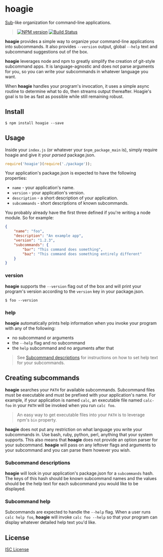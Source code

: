 # hoagie

[Sub][1]-like organization for command-line applications.

> [![NPM version][npm-badge]][npm]
> [![Build Status][travis-badge]][travis-ci]

**hoagie** provides a simple way to organize your command-line applications into subcommands. It also provides `--version` output, global `--help` text and subcommand suggestions out of the box.

**hoagie** leverages node and npm to greatly simplify the creation of git-style subcommand apps. It is language-agnostic and does not parse arguments for you, so you can write your subcommands in whatever language you want.

When **hoagie** handles your program's invocation, it uses a simple async routine to determine what to do, then streams output thereafter. Hoagie's goal is to be as fast as possible while still remaining robust.

## Install

`$ npm install hoagie --save`

## Usage

Inside your `index.js` (or whatever your `$npm_package_main` is), simply require hoagie and give it your *parsed* package.json.

``` js
require('hoagie')(require('./package'));
```

Your application's package.json is expected to have the following properties:

- `name` - your application's name.
- `version` - your application's version.
- `description` - a short description of your application.
- `subcommands` - short descriptions of known subcommands.

You probably already have the first three defined if you're writing a node module. So for example:

``` json
{
	"name": "foo",
	"description": "An example app",
	"version": "1.2.3",
	"subcommands": {
		"bar": "This command does something",
		"baz": "This command does something entirely different"
	}
}
```

### version

**hoagie** supports the `--version` flag out of the box and will print your program's version according to the `version` key in your package.json.

`$ foo --version`

### help

**hoagie** automatically prints help information when you invoke your program with any of the following:

- no subcommand or arguments
- the `--help` flag and no subcommand
- the `help` subcommand and no arguments after that

> See [Subcommand descriptions](#subcommand-descriptions) for instructions on how to set help text for your subcommands.

## Creating subcommands

**hoagie** searches your `PATH` for available subcommands. Subcommand files must be executable and must be prefixed with your application's name. For example, if your application is named `calc`, an executable file named `calc-foo` in your `PATH` will be invoked when you run `calc foo`.

> An easy way to get executable files into your `PATH` is to leverage npm's `bin` property.

**hoagie** does not put any restriction on what language you write your subcommands in. Use bash, ruby, python, perl, anything that your system supports. This also means that **hoagie** does not provide an option parser for your subcommand. **hoagie** will pass on any leftover flags and arguments to your subcommand and you can parse them however you wish.

### Subcommand descriptions

**hoagie** will look in your application's package.json for a `subcommands` hash. The keys of this hash should be known subcommand names and the values should be the help text for each subcommand you would like to be displayed.

### Subcommand help

Subcommands are expected to handle the `--help` flag. When a user runs `calc help foo`, **hoagie** will invoke `calc foo --help` so that your program can display whatever detailed help text you'd like.

## License

[ISC License][LICENSE]

[1]: https://github.com/basecamp/sub "basecamp/sub"
[npm]: http://badge.fury.io/js/hoagie
[npm-badge]: https://badge.fury.io/js/hoagie.svg
[travis-ci]: https://travis-ci.org/jeremyruppel/hoagie
[travis-badge]: https://travis-ci.org/jeremyruppel/hoagie.svg?branch=master
[LICENSE]: https://github.com/jeremyruppel/hoagie/blob/master/LICENSE
